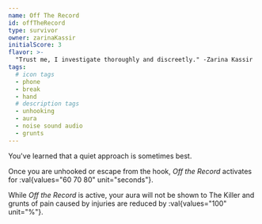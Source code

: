 ```yaml
---
name: Off The Record
id: offTheRecord
type: survivor
owner: zarinaKassir
initialScore: 3
flavor: >-
  "Trust me, I investigate thoroughly and discreetly." -Zarina Kassir
tags:
  # icon tags
  - phone
  - break
  - hand
  # description tags
  - unhooking
  - aura
  - noise sound audio
  - grunts
---
```


You've learned that a quiet approach is sometimes best.

Once you are unhooked or escape from the hook, _Off the Record_ activates for :val{values="60 70 80" unit="seconds"}.

While _Off the Record_ is active, your aura will not be shown to The Killer and grunts of pain caused by injuries are reduced by :val{values="100" unit="%"}.
